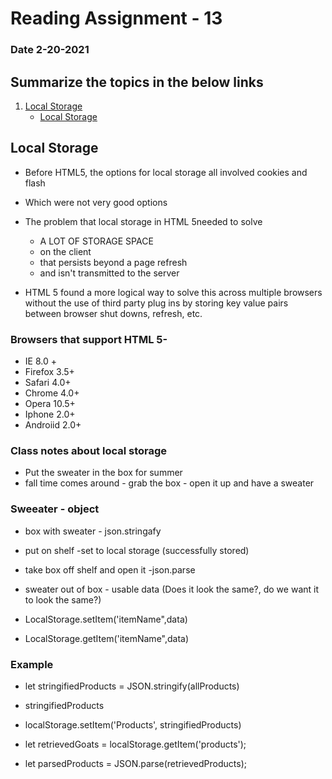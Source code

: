 # Reading Assignment - 13
### Date 2-20-2021

## Summarize the topics in the below links
1. [Local Storage](#local-storage)
    - [Local Storage](http://diveinto.html5doctor.com/storage.html)

## Local Storage
- Before HTML5, the options for local storage all involved cookies and flash
- Which were not very good options

- The problem that local storage in HTML 5needed to solve
  - A LOT OF STORAGE SPACE
  - on the client
  - that persists beyond a page refresh
  - and isn't transmitted to the server

- HTML 5 found a more logical way to solve this across multiple browsers without the use of third party plug ins by storing key value pairs between browser shut downs, refresh, etc.

### Browsers that support HTML 5-
  - IE 8.0 +
  - Firefox 3.5+
  - Safari 4.0+
  - Chrome 4.0+
  - Opera 10.5+
  - Iphone 2.0+
  - Androiid 2.0+

  ### Class notes about local storage
  - Put the sweater in the box for summer
  - fall time comes around - grab the box - open it up and have a sweater


  ### Sweeater - object
  - box with sweater - json.stringafy
  - put on shelf -set to local storage (successfully stored)
  - take box off shelf and open it -json.parse
  - sweater out of box - usable data (Does it look the same?, do we want it to look the same?)

  - LocalStorage.setItem('itemName",data)
  - LocalStorage.getItem('itemName",data)
### Example
 - let stringifiedProducts = JSON.stringify(allProducts)
 - stringifiedProducts
 -  localStorage.setItem('Products', stringifiedProducts)

 - let retrievedGoats = localStorage.getItem('products');
 - let parsedProducts = JSON.parse(retrievedProducts);